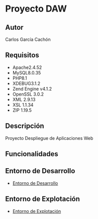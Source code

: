 # Proyecto DAW
## Autor
Carlos García Cachón
## Requisitos
   - Apache2.4.52
   - MySQL8.0.35
   - PHP8.1
   - XDEBUG3.1.2
   - Zend Engine v4.1.2
   - OpenSSL 3.0.2
   - XML 2.9.13
   - XSL 1.1.34
   - ZIP 1.19.5
## Descripción
Proyecto Despliegue de Aplicaciones Web

## Funcionalidades

## Entorno de Desarrollo
   - [Entorno de Desarrollo](http://daw214.isauces.local/214DAWProyectoDAW/indexProyectoDAW.html)

## Entorno de Explotación
   - [Entorno de Explotación](https://daw214.ieslossauces.es/214DAWProyectoDAW/indexProyectoDAW.html)
